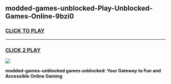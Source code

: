 
## modded-games-unblocked-Play-Unblocked-Games-Online-9bzi0
<h3>
<a href="https://premium76.site?title=modded-games-unblocked&ref=25A">CLICK TO PLAY</a></h3>
<hr>

<h3>
<a href="https://premium76.site?title=modded-games-unblocked&ref=25A">CLICK 2 PLAY</a>
  
</h3>

<a href="https://premium76.site?title=modded-games-unblocked&ref=25A"><img src="https://clearcache.store/games.png"></a>


**modded-games-unblocked games unblocked: Your Gateway to Fun and Accessible Online Gaming**
